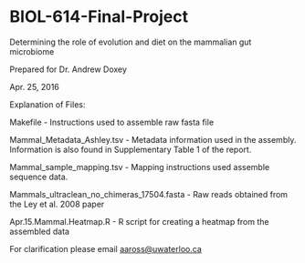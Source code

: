 # BIOL-614-Final-Project
Determining the role of evolution and diet on the mammalian gut microbiome

Prepared for Dr. Andrew Doxey

Apr. 25, 2016

Explanation of Files:

Makefile - Instructions used to assemble raw fasta file

Mammal_Metadata_Ashley.tsv - Metadata information used in the assembly. Information is also found in Supplementary Table 1 of the report.

Mammal_sample_mapping.tsv - Mapping instructions used assemble sequence data.

Mammals_ultraclean_no_chimeras_17504.fasta - Raw reads obtained from the Ley et al. 2008 paper

Apr.15.Mammal.Heatmap.R - R script for creating a heatmap from the assembled data

For clarification please email aaross@uwaterloo.ca
